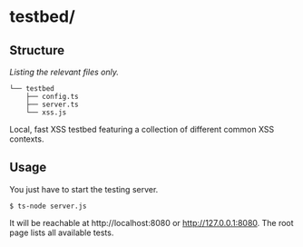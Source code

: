 # testbed/

## Structure

*Listing the relevant files only.*

	└── testbed
		├── config.ts
		├── server.ts
		└── xss.js

Local, fast XSS testbed featuring a collection of different common XSS contexts.

## Usage

You just have to start the testing server.

`$ ts-node server.js`

It will be reachable at http://localhost:8080 or http://127.0.0.1:8080.
The root page lists all available tests.
